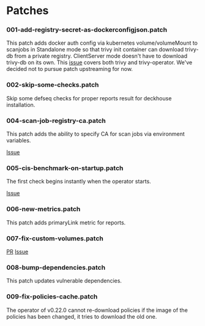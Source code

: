 # Patches

### 001-add-registry-secret-as-dockerconfigjson.patch

This patch adds docker auth config via kubernetes volume/volumeMount to scanjobs in Standalone mode so that trivy init container can download trivy-db from a private registry. ClientServer mode doesn't have to download trivy-db on its own.
This [issue](https://github.com/aquasecurity/trivy-operator/issues/695) covers both trivy and trivy-operator. We've decided not to pursue patch upstreaming for now.

### 002-skip-some-checks.patch

Skip some defseq checks for proper reports result for deckhouse installation.


### 004-scan-job-registry-ca.patch

This patch adds the ability to specify CA for scan jobs via environment variables.

[Issue](https://github.com/deckhouse/deckhouse/issues/4950)


### 005-cis-benchmark-on-startup.patch

The first check begins instantly when the operator starts.

[Issue](https://github.com/deckhouse/deckhouse/issues/5174)

### 006-new-metrics.patch

This patch adds primaryLink metric for reports.

### 007-fix-custom-volumes.patch

[PR](https://github.com/aquasecurity/trivy-operator/pull/2241)
[Issue](https://github.com/aquasecurity/trivy-operator/issues/2240)

### 008-bump-dependencies.patch

This patch updates vulnerable dependencies.

### 009-fix-policies-cache.patch

The operator of v0.22.0 cannot re-download policies if the image of the policies has been changed, it tries to download the old one.